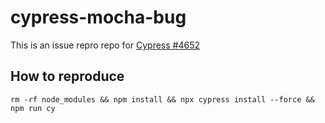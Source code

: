 # cypress-mocha-bug

This is an issue repro repo for [Cypress #4652](https://github.com/cypress-io/cypress/issues/4652#issue-464302770)

## How to reproduce

```
rm -rf node_modules && npm install && npx cypress install --force && npm run cy
```
